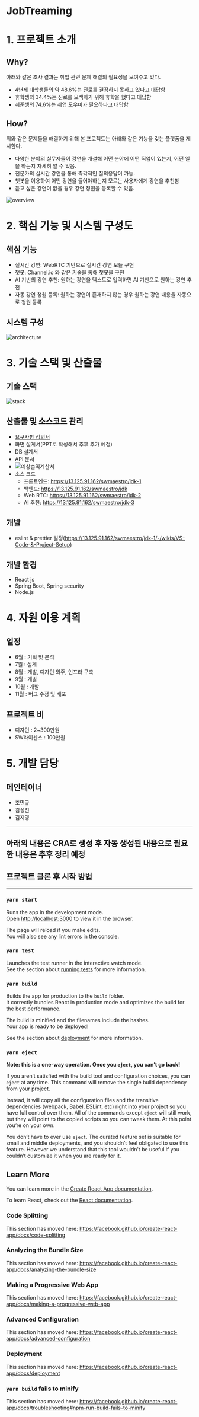 # JobTreaming



# 1. 프로젝트 소개

## Why?

아래와 같은 조사 결과는 취업 관련 문제 해결의 필요성을 보여주고 있다.

* 4년제 대학생들의 약 48.6%는 진로를 결정하지 못하고 있다고 대답함
* 휴학생의 34.4%는 진로를 모색하기 위해 휴학을 했다고 대답함
* 취준생의 74.6%는 취업 도우미가 필요하다고 대답함

## How?

위와 같은 문제들을 해결하기 위해 본 프로젝트는 아래와 같은 기능을 갖는 플랫폼을 제시한다.

* 다양한 분야의 실무자들이 강연을 개설해 어떤 분야에 어떤 직업이 있는지, 어떤 일을 하는지 자세히 알 수 있음.
* 전문가의 실시간 강연을 통해 즉각적인 질의응답이 가능.
* 챗봇을 이용하여 어떤 강연을 들어야하는지 모르는 사용자에게 강연을 추천함
* 듣고 싶은 강연이 없을 경우 강연 청원을 등록할 수 있음.

![overview](/uploads/4e95d22099d0fac559dd361677cf5afa/overview.png)

# 2. 핵심 기능 및 시스템 구성도

## 핵심 기능

* 실시간 강연: WebRTC 기반으로 실시간 강연 모듈 구현
* 챗봇: Channel.io 와 같은 기술을 통해 챗봇을 구현
* AI 기반의 강연 추천: 원하는 강연을 텍스트로 입력하면 AI 기반으로 원하는 강연 추천
* 자동 강연 청원 등록: 원하는 강연이 존재하지 않는 경우 원하는 강연 내용을 자동으로 청원 등록

## 시스템 구성

![architecture](/uploads/e08c8b40d95297f2b1660717d1b31688/architecture.png)

# 3. 기술 스택 및 산출물

## 기술 스택

![stack](/uploads/938ccd482865d863e121a9a3f60c2168/stack.png)



## 산출물 및 소스코드 관리

- [요구사항 정의서](https://docs.google.com/spreadsheets/d/1shebn4ccE5Rxb3ogWD3ZbBjPg64D1uAgfd2KeD5vUdk/edit?ts=5f05afe3#gid=221702792)
- 화면 설계서(PPT로 작성해서 추후 추가 예정)
- DB 설계서
- API 문서
- ![예상손익계산서](/uploads/b2284d28e88f5449ffd8e221f69abf0c/예상손익계산서.png)
- 소스 코드
  * 프론트엔드: https://13.125.91.162/swmaestro/jdk-1
  * 백엔드: https://13.125.91.162/swmaestro/jdk
  * Web RTC: https://13.125.91.162/swmaestro/jdk-2
  * AI 추천: https://13.125.91.162/swmaestro/jdk-3



## 개발

- eslint & prettier 설정(https://13.125.91.162/swmaestro/jdk-1/-/wikis/VS-Code-&-Project-Setup)



## 개발 환경

- React js
- Spring Boot, Spring security
- Node.js

# 4. 자원 이용 계획

## 일정

* 6월 : 기획 및 분석
* 7월 : 설계
* 8월 : 개발, 디자인 외주, 인프라 구축
* 9월 : 개발
* 10월 : 개발
* 11월 : 버그 수정 및 배포

## 프로젝트 비 

* 디자인 : 2~300만원
* SW라이센스 : 100만원

# 5. 개발 담당

## 메인테이너

- 조민규
- 김성진
- 김지영

---



## 아래의 내용은 CRA로 생성 후 자동 생성된 내용으로 필요한 내용은 추후 정리 예정

## 

## 프로젝트 클론 후 시작 방법

---

### `yarn start`

Runs the app in the development mode.<br />
Open [http://localhost:3000](http://localhost:3000) to view it in the browser.

The page will reload if you make edits.<br />
You will also see any lint errors in the console.

### `yarn test`

Launches the test runner in the interactive watch mode.<br />
See the section about [running tests](https://facebook.github.io/create-react-app/docs/running-tests) for more information.

### `yarn build`

Builds the app for production to the `build` folder.<br />
It correctly bundles React in production mode and optimizes the build for the best performance.

The build is minified and the filenames include the hashes.<br />
Your app is ready to be deployed!

See the section about [deployment](https://facebook.github.io/create-react-app/docs/deployment) for more information.

### `yarn eject`

**Note: this is a one-way operation. Once you `eject`, you can’t go back!**

If you aren’t satisfied with the build tool and configuration choices, you can `eject` at any time. This command will remove the single build dependency from your project.

Instead, it will copy all the configuration files and the transitive dependencies (webpack, Babel, ESLint, etc) right into your project so you have full control over them. All of the commands except `eject` will still work, but they will point to the copied scripts so you can tweak them. At this point you’re on your own.

You don’t have to ever use `eject`. The curated feature set is suitable for small and middle deployments, and you shouldn’t feel obligated to use this feature. However we understand that this tool wouldn’t be useful if you couldn’t customize it when you are ready for it.

## Learn More

You can learn more in the [Create React App documentation](https://facebook.github.io/create-react-app/docs/getting-started).

To learn React, check out the [React documentation](https://reactjs.org/).

### Code Splitting

This section has moved here: https://facebook.github.io/create-react-app/docs/code-splitting

### Analyzing the Bundle Size

This section has moved here: https://facebook.github.io/create-react-app/docs/analyzing-the-bundle-size

### Making a Progressive Web App

This section has moved here: https://facebook.github.io/create-react-app/docs/making-a-progressive-web-app

### Advanced Configuration

This section has moved here: https://facebook.github.io/create-react-app/docs/advanced-configuration

### Deployment

This section has moved here: https://facebook.github.io/create-react-app/docs/deployment

### `yarn build` fails to minify

This section has moved here: https://facebook.github.io/create-react-app/docs/troubleshooting#npm-run-build-fails-to-minify
